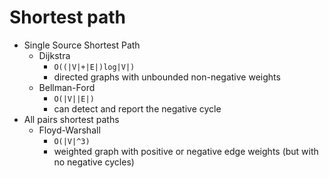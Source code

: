 # Shortest path

- Single Source Shortest Path
  - Dijkstra
    - `O((|V|+|E|)log|V|)`
    - directed graphs with unbounded non-negative weights
  - Bellman-Ford
    - `O(|V||E|)`
    - can detect and report the negative cycle
- All pairs shortest paths
  - Floyd-Warshall
    - `O(|V|^3)`
    - weighted graph with positive or negative edge weights (but with no negative cycles)
